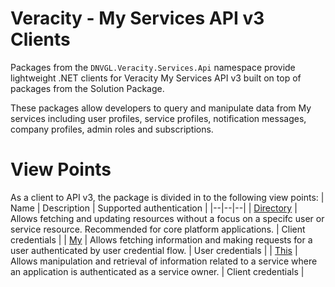 # Veracity - My Services API v3 Clients
Packages from the `DNVGL.Veracity.Services.Api` namespace provide lightweight .NET clients for Veracity My Services API v3 built on top of packages from the Solution Package.

These packages allow developers to query and manipulate data from My services including user profiles, service profiles, notification messages, company profiles, admin roles and subscriptions.

# View Points

As a client to API v3, the package is divided in to the following view points:
| Name | Description | Supported authentication |
|--|--|--|
| [Directory](~/articles/DNVGL.Veracity.Services.Api/DNVGL.Veracity.Services.Api.Directory.md) | Allows fetching and updating resources without a focus on a specifc user or service resource.  Recommended for core platform applications. | Client credentials |
| [My](~/articles/DNVGL.Veracity.Services.Api/DNVGL.Veracity.Services.Api.My.md) | Allows fetching information and making requests for a user authenticated by user credential flow. | User credentials |
| [This](~/articles/DNVGL.Veracity.Services.Api/DNVGL.Veracity.Services.Api.This.md) | Allows manipulation and retrieval of information related to a service where an application is authenticated as a service owner. | Client credentials |
